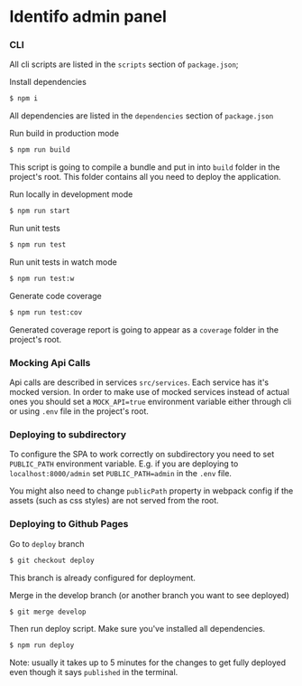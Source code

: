 # Identifo admin panel

### CLI

All cli scripts are listed in the `scripts` section of `package.json`;

Install dependencies
```bash
$ npm i
```
All dependencies are listed in the `dependencies` section of `package.json`

Run build in production mode
```bash
$ npm run build
```
This script is going to compile a bundle and put in into `build` folder in the project's root.
This folder contains all you need to deploy the application.

Run locally in development mode
```bash
$ npm run start
```

Run unit tests
```bash
$ npm run test
```

Run unit tests in watch mode
```bash
$ npm run test:w
```

Generate code coverage
```bash
$ npm run test:cov
```
Generated coverage report is going to appear as a `coverage` folder in the project's root.

### Mocking Api Calls

Api calls are described in services `src/services`. Each service has it's mocked version. In order to make use of mocked services instead of actual ones you should set a `MOCK_API=true` environment variable either through cli or using `.env` file in the project's root.


### Deploying to subdirectory

To configure the SPA to work correctly on subdirectory you need to set `PUBLIC_PATH` environment variable.
E.g. if you are deploying to `localhost:8000/admin` set `PUBLIC_PATH=admin` in the `.env` file.

You might also need to change `publicPath` property in webpack config if the assets (such as css styles) are not served from the root.

### Deploying to Github Pages

Go to `deploy` branch

```bash
$ git checkout deploy
```
This branch is already configured for deployment.

Merge in the develop branch (or another branch you want to see deployed)

```bash
$ git merge develop
```

Then run deploy script.
Make sure you've installed all dependencies.

```bash
$ npm run deploy
```
Note: usually it takes up to 5 minutes for the changes to get fully deployed even though it says `published` in the terminal.
